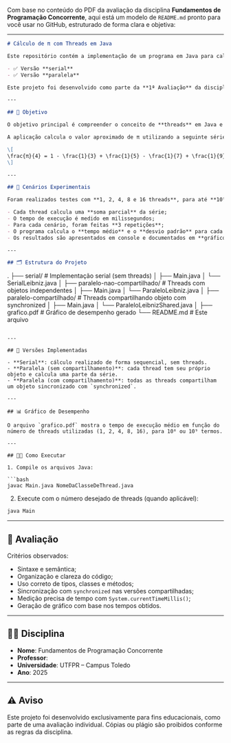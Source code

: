 Com base no conteúdo do PDF da avaliação da disciplina **Fundamentos de Programação Concorrente**, aqui está um modelo de `README.md` pronto para você usar no GitHub, estruturado de forma clara e objetiva:

---

```markdown
# Cálculo de π com Threads em Java

Este repositório contém a implementação de um programa em Java para calcular o valor de π (Pi) utilizando a **série de Leibniz-Grégory**, com diferentes abordagens:

- ✅ Versão **serial** 
- ✅ Versão **paralela**

Este projeto foi desenvolvido como parte da **1ª Avaliação** da disciplina _Fundamentos de Programação Concorrente_ da **UTFPR – Campus Toledo**.

---

## 📌 Objetivo

O objetivo principal é compreender o conceito de **threads** em Java e como elas podem ser usadas para explorar o paralelismo em aplicações que realizam cálculos intensivos.

A aplicação calcula o valor aproximado de π utilizando a seguinte série:

\[
\frac{π}{4} = 1 - \frac{1}{3} + \frac{1}{5} - \frac{1}{7} + \frac{1}{9} - \cdots
\]

---

## 🧪 Cenários Experimentais

Foram realizados testes com **1, 2, 4, 8 e 16 threads**, para até **10⁹ termos da série**, com os seguintes critérios:

- Cada thread calcula uma **soma parcial** da série;
- O tempo de execução é medido em milissegundos;
- Para cada cenário, foram feitas **3 repetições**;
- O programa calcula o **tempo médio** e o **desvio padrão** para cada quantidade de threads;
- Os resultados são apresentados em console e documentados em **gráfico em PDF**.

---

## 🗂 Estrutura do Projeto

```

.
├── serial/                      # Implementação serial (sem threads)
│   ├── Main.java
│   └── SerialLeibniz.java
│
├── paralelo-nao-compartilhado/ # Threads com objetos independentes
│   ├── Main.java
│   └── ParaleloLeibniz.java
│
├── paralelo-compartilhado/     # Threads compartilhando objeto com synchronized
│   ├── Main.java
│   └── ParaleloLeibnizShared.java
│
├── grafico.pdf                 # Gráfico de desempenho gerado
└── README.md                   # Este arquivo

````

---

## 🧵 Versões Implementadas

- **Serial**: cálculo realizado de forma sequencial, sem threads.
- **Paralela (sem compartilhamento)**: cada thread tem seu próprio objeto e calcula uma parte da série.
- **Paralela (com compartilhamento)**: todas as threads compartilham um objeto sincronizado com `synchronized`.

---

## 📊 Gráfico de Desempenho

O arquivo `grafico.pdf` mostra o tempo de execução médio em função do número de threads utilizadas (1, 2, 4, 8, 16), para 10⁸ ou 10⁹ termos.

---

## 🧑‍💻 Como Executar

1. Compile os arquivos Java:

```bash
javac Main.java NomeDaClasseDeThread.java
````

2. Execute com o número desejado de threads (quando aplicável):

```bash
java Main
```

---

## 📃 Avaliação

Critérios observados:

* Sintaxe e semântica;
* Organização e clareza do código;
* Uso correto de tipos, classes e métodos;
* Sincronização com `synchronized` nas versões compartilhadas;
* Medição precisa de tempo com `System.currentTimeMillis()`;
* Geração de gráfico com base nos tempos obtidos.

---

## 🧑‍🏫 Disciplina

* **Nome**: Fundamentos de Programação Concorrente
* **Professor**: 
* **Universidade**: UTFPR – Campus Toledo
* **Ano**: 2025

---

## ⚠️ Aviso

Este projeto foi desenvolvido exclusivamente para fins educacionais, como parte de uma avaliação individual. Cópias ou plágio são proibidos conforme as regras da disciplina.
